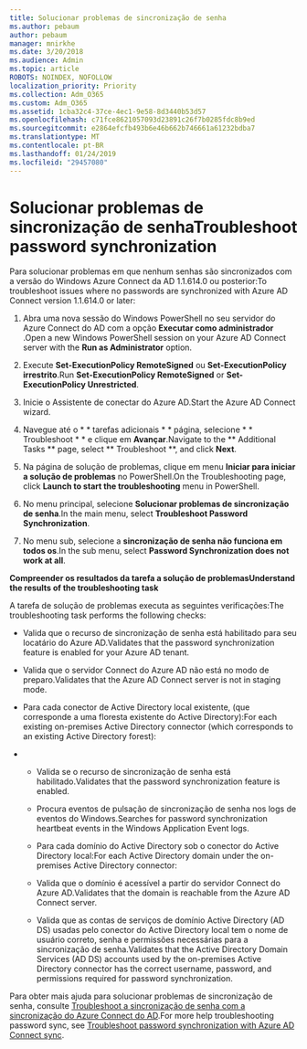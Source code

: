 ```yaml
---
title: Solucionar problemas de sincronização de senha
ms.author: pebaum
author: pebaum
manager: mnirkhe
ms.date: 3/20/2018
ms.audience: Admin
ms.topic: article
ROBOTS: NOINDEX, NOFOLLOW
localization_priority: Priority
ms.collection: Adm_O365
ms.custom: Adm_O365
ms.assetid: 1cba32c4-37ce-4ec1-9e58-8d3440b53d57
ms.openlocfilehash: c71fce8621057093d23891c26f7b0285fdc8b9ed
ms.sourcegitcommit: e2864efcfb493b6e46b662b746661a61232bdba7
ms.translationtype: MT
ms.contentlocale: pt-BR
ms.lasthandoff: 01/24/2019
ms.locfileid: "29457080"
---
```

# <a name="troubleshoot-password-synchronization"></a><span data-ttu-id="6228c-102">Solucionar problemas de sincronização de senha</span><span class="sxs-lookup"><span data-stu-id="6228c-102">Troubleshoot password synchronization</span></span>

<span data-ttu-id="6228c-103">Para solucionar problemas em que nenhum senhas são sincronizados com a versão do Windows Azure Connect da AD 1.1.614.0 ou posterior:</span><span class="sxs-lookup"><span data-stu-id="6228c-103">To troubleshoot issues where no passwords are synchronized with Azure AD Connect version 1.1.614.0 or later:</span></span>
  
1. <span data-ttu-id="6228c-104">Abra uma nova sessão do Windows PowerShell no seu servidor do Azure Connect do AD com a opção **Executar como administrador** .</span><span class="sxs-lookup"><span data-stu-id="6228c-104">Open a new Windows PowerShell session on your Azure AD Connect server with the **Run as Administrator** option.</span></span> 
    
2. <span data-ttu-id="6228c-105">Execute **Set-ExecutionPolicy RemoteSigned** ou **Set-ExecutionPolicy irrestrito**.</span><span class="sxs-lookup"><span data-stu-id="6228c-105">Run **Set-ExecutionPolicy RemoteSigned** or **Set-ExecutionPolicy Unrestricted**.</span></span> 
    
3. <span data-ttu-id="6228c-106">Inicie o Assistente de conectar do Azure AD.</span><span class="sxs-lookup"><span data-stu-id="6228c-106">Start the Azure AD Connect wizard.</span></span>
    
4. <span data-ttu-id="6228c-107">Navegue até o \* \* tarefas adicionais \* \* página, selecione \* \* Troubleshoot \* \* e clique em **Avançar**.</span><span class="sxs-lookup"><span data-stu-id="6228c-107">Navigate to the \*\* Additional Tasks \*\* page, select \*\* Troubleshoot \*\*, and click **Next**.</span></span> 
    
5. <span data-ttu-id="6228c-108">Na página de solução de problemas, clique em menu **Iniciar para iniciar a solução de problemas** no PowerShell.</span><span class="sxs-lookup"><span data-stu-id="6228c-108">On the Troubleshooting page, click **Launch to start the troubleshooting** menu in PowerShell.</span></span> 
    
6. <span data-ttu-id="6228c-109">No menu principal, selecione **Solucionar problemas de sincronização de senha**.</span><span class="sxs-lookup"><span data-stu-id="6228c-109">In the main menu, select **Troubleshoot Password Synchronization**.</span></span> 
    
7. <span data-ttu-id="6228c-110">No menu sub, selecione a **sincronização de senha não funciona em todos os**.</span><span class="sxs-lookup"><span data-stu-id="6228c-110">In the sub menu, select **Password Synchronization does not work at all**.</span></span> 
    
 <span data-ttu-id="6228c-111">**Compreender os resultados da tarefa a solução de problemas**</span><span class="sxs-lookup"><span data-stu-id="6228c-111">**Understand the results of the troubleshooting task**</span></span>
  
<span data-ttu-id="6228c-112">A tarefa de solução de problemas executa as seguintes verificações:</span><span class="sxs-lookup"><span data-stu-id="6228c-112">The troubleshooting task performs the following checks:</span></span>
  
- <span data-ttu-id="6228c-113">Valida que o recurso de sincronização de senha está habilitado para seu locatário do Azure AD.</span><span class="sxs-lookup"><span data-stu-id="6228c-113">Validates that the password synchronization feature is enabled for your Azure AD tenant.</span></span>
    
- <span data-ttu-id="6228c-114">Valida que o servidor Connect do Azure AD não está no modo de preparo.</span><span class="sxs-lookup"><span data-stu-id="6228c-114">Validates that the Azure AD Connect server is not in staging mode.</span></span>
    
- <span data-ttu-id="6228c-115">Para cada conector de Active Directory local existente, (que corresponde a uma floresta existente do Active Directory):</span><span class="sxs-lookup"><span data-stu-id="6228c-115">For each existing on-premises Active Directory connector (which corresponds to an existing Active Directory forest):</span></span>
    
- 
  - <span data-ttu-id="6228c-116">Valida se o recurso de sincronização de senha está habilitado.</span><span class="sxs-lookup"><span data-stu-id="6228c-116">Validates that the password synchronization feature is enabled.</span></span>
    
  - <span data-ttu-id="6228c-117">Procura eventos de pulsação de sincronização de senha nos logs de eventos do Windows.</span><span class="sxs-lookup"><span data-stu-id="6228c-117">Searches for password synchronization heartbeat events in the Windows Application Event logs.</span></span>
    
  - <span data-ttu-id="6228c-118">Para cada domínio do Active Directory sob o conector do Active Directory local:</span><span class="sxs-lookup"><span data-stu-id="6228c-118">For each Active Directory domain under the on-premises Active Directory connector:</span></span>
    
  - <span data-ttu-id="6228c-119">Valida que o domínio é acessível a partir do servidor Connect do Azure AD.</span><span class="sxs-lookup"><span data-stu-id="6228c-119">Validates that the domain is reachable from the Azure AD Connect server.</span></span>
    
  - <span data-ttu-id="6228c-120">Valida que as contas de serviços de domínio Active Directory (AD DS) usadas pelo conector do Active Directory local tem o nome de usuário correto, senha e permissões necessárias para a sincronização de senha.</span><span class="sxs-lookup"><span data-stu-id="6228c-120">Validates that the Active Directory Domain Services (AD DS) accounts used by the on-premises Active Directory connector has the correct username, password, and permissions required for password synchronization.</span></span>
    
<span data-ttu-id="6228c-121">Para obter mais ajuda para solucionar problemas de sincronização de senha, consulte [Troubleshoot a sincronização de senha com a sincronização do Azure Connect do AD](https://docs.microsoft.com/en-us/azure/active-directory/connect/active-directory-aadconnectsync-troubleshoot-password-synchronization).</span><span class="sxs-lookup"><span data-stu-id="6228c-121">For more help troubleshooting password sync, see [Troubleshoot password synchronization with Azure AD Connect sync](https://docs.microsoft.com/en-us/azure/active-directory/connect/active-directory-aadconnectsync-troubleshoot-password-synchronization).</span></span>
  

